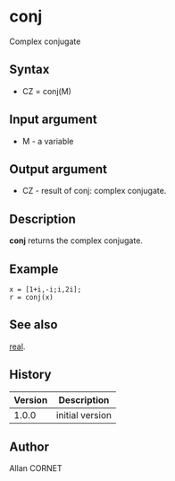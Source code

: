 

# conj

Complex conjugate

## Syntax

- CZ = conj(M)

## Input argument

 - M - a variable

## Output argument

 - CZ - result of conj: complex conjugate.

## Description


  <p><b>conj</b> returns the complex conjugate.</p>


## Example

```Nelson
x = [1+i,-i;i,2i];
r = conj(x)
```

## See also

[real](real.md).
## History

|Version|Description|
|------|------|
|1.0.0|initial version|


## Author

Allan CORNET



